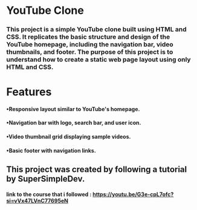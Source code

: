 # YouTube Clone

### This project is a simple YouTube clone built using HTML and CSS. It replicates the basic structure and design of the YouTube homepage, including the navigation bar, video thumbnails, and footer. The purpose of this project is to understand how to create a static web page layout using only HTML and CSS.

# Features
#### •Responsive layout similar to YouTube's homepage.
#### •Navigation bar with logo, search bar, and user icon.
#### •Video thumbnail grid displaying sample videos.
#### •Basic footer with navigation links.

## This project was created by following a tutorial by SuperSimpleDev. 
#### link to the course that i followed : https://youtu.be/G3e-cpL7ofc?si=vVx47LVnC77695eN
